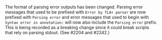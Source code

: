 The format of parsing error outputs has been changed. Parsing error messages
that used to be prefixed with `Error by TLA+ parser` are now prefixed with
`Parsing error` and error messages that used to begin with `Syntax error in
annotation:` will now also include the `Parsing error` prefix. This is being
recorded as a breaking change since it could break scripts that rely on parsing
stdout. (See #2204 and #2242.)
